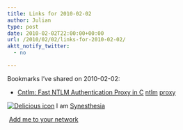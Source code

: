 ```yaml
---
title: Links for 2010-02-02
author: Julian
type: post
date: 2010-02-02T22:00:00+00:00
url: /2010/02/02/links-for-2010-02-02/
aktt_notify_twitter:
  - no

---
```

Bookmarks I&#8217;ve shared on 2010-02-02:

  * [Cntlm: Fast NTLM Authentication Proxy in C][1] 
    [ntlm][2] [proxy][3] </li> </ul> 
    
    <p class="deliciouslink">
      <a href="https://del.icio.us/synesthesia" title="See all my bookmarks on del.icio.us"><img src="https://www.synesthesia.co.uk/images/deliciousicon.jpg" alt="Delicious icon" /></a>&nbsp;I am <a href="https://del.icio.us/synesthesia" title="See all my bookmarks on del.icio.us">Synesthesia</a>
    </p>
    
    <p class="deliciouslink">
      <a href="https://del.icio.us/network?add=synesthesia" title="Add me to your del.icio.us network"><img src="https://www.synesthesia.co.uk/images/add.gif" alt="" /></a>&nbsp;<a href="https://del.icio.us/network?add=synesthesia" title="Add me to your del.icio.us network">Add me to your network</a>
    </p>

 [1]: https://cntlm.sourceforge.net/
 [2]: https://delicious.com/synesthesia/ntlm
 [3]: https://delicious.com/synesthesia/proxy
